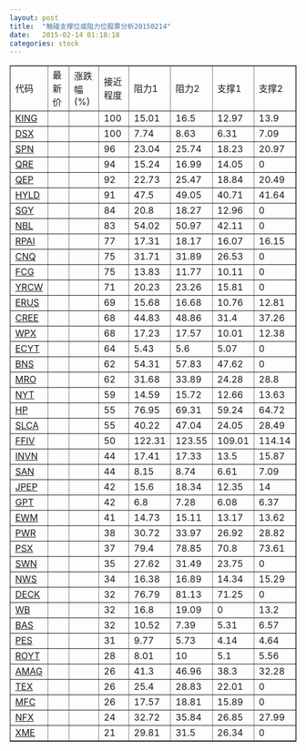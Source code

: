 ```yaml
---
layout: post
title:  "触碰支撑位或阻力位股票分析20150214"
date:   2015-02-14 01:18:18
categories: stock
---
```

<script type="text/javascript">
var stockList = []
stockList.push('gb_king');
stockList.push('gb_dsx');
stockList.push('gb_spn');
stockList.push('gb_qre');
stockList.push('gb_qep');
stockList.push('gb_hyld');
stockList.push('gb_sgy');
stockList.push('gb_nbl');
stockList.push('gb_rpai');
stockList.push('gb_cnq');
stockList.push('gb_fcg');
stockList.push('gb_yrcw');
stockList.push('gb_erus');
stockList.push('gb_cree');
stockList.push('gb_wpx');
stockList.push('gb_ecyt');
stockList.push('gb_bns');
stockList.push('gb_mro');
stockList.push('gb_nyt');
stockList.push('gb_hp');
stockList.push('gb_slca');
stockList.push('gb_ffiv');
stockList.push('gb_invn');
stockList.push('gb_san');
stockList.push('gb_jpep');
stockList.push('gb_gpt');
stockList.push('gb_ewm');
stockList.push('gb_pwr');
stockList.push('gb_psx');
stockList.push('gb_swn');
stockList.push('gb_nws');
stockList.push('gb_deck');
stockList.push('gb_wb');
stockList.push('gb_bas');
stockList.push('gb_pes');
stockList.push('gb_royt');
stockList.push('gb_amag');
stockList.push('gb_tex');
stockList.push('gb_mfc');
stockList.push('gb_nfx');
stockList.push('gb_xme');
</script>
<table border="1">
 <tr>
 <td>代码</td>
 <td>最新价</td>
 <td>涨跌幅(%)</td>
 <td>接近程度</td>
 <td>阻力1</td>
 <td>阻力2</td>
 <td>支撑1</td>
 <td>支撑2</td>
</tr>
  <tr id="king" class="red">
  <td><a href="http://stock.finance.sina.com.cn/usstock/quotes/KING.html" target="_blank">KING</a></td><td></td><td></td><td>100</td><td>15.01</td><td>16.5</td><td>12.97</td><td>13.9</td></tr>
  <tr id="dsx" class="green">
  <td><a href="http://stock.finance.sina.com.cn/usstock/quotes/DSX.html" target="_blank">DSX</a></td><td></td><td></td><td>100</td><td>7.74</td><td>8.63</td><td>6.31</td><td>7.09</td></tr>
  <tr id="spn" class="green">
  <td><a href="http://stock.finance.sina.com.cn/usstock/quotes/SPN.html" target="_blank">SPN</a></td><td></td><td></td><td>96</td><td>23.04</td><td>25.74</td><td>18.23</td><td>20.97</td></tr>
  <tr id="qre" class="red">
  <td><a href="http://stock.finance.sina.com.cn/usstock/quotes/QRE.html" target="_blank">QRE</a></td><td></td><td></td><td>94</td><td>15.24</td><td>16.99</td><td>14.05</td><td>0</td></tr>
  <tr id="qep" class="red">
  <td><a href="http://stock.finance.sina.com.cn/usstock/quotes/QEP.html" target="_blank">QEP</a></td><td></td><td></td><td>92</td><td>22.73</td><td>25.47</td><td>18.84</td><td>20.49</td></tr>
  <tr id="hyld" class="green">
  <td><a href="http://stock.finance.sina.com.cn/usstock/quotes/HYLD.html" target="_blank">HYLD</a></td><td></td><td></td><td>91</td><td>47.5</td><td>49.05</td><td>40.71</td><td>41.64</td></tr>
  <tr id="sgy" class="red">
  <td><a href="http://stock.finance.sina.com.cn/usstock/quotes/SGY.html" target="_blank">SGY</a></td><td></td><td></td><td>84</td><td>20.8</td><td>18.27</td><td>12.96</td><td>0</td></tr>
  <tr id="nbl" class="red">
  <td><a href="http://stock.finance.sina.com.cn/usstock/quotes/NBL.html" target="_blank">NBL</a></td><td></td><td></td><td>83</td><td>54.02</td><td>50.97</td><td>42.11</td><td>0</td></tr>
  <tr id="rpai" class="red">
  <td><a href="http://stock.finance.sina.com.cn/usstock/quotes/RPAI.html" target="_blank">RPAI</a></td><td></td><td></td><td>77</td><td>17.31</td><td>18.17</td><td>16.07</td><td>16.15</td></tr>
  <tr id="cnq" class="red">
  <td><a href="http://stock.finance.sina.com.cn/usstock/quotes/CNQ.html" target="_blank">CNQ</a></td><td></td><td></td><td>75</td><td>31.71</td><td>31.89</td><td>26.53</td><td>0</td></tr>
  <tr id="fcg" class="red">
  <td><a href="http://stock.finance.sina.com.cn/usstock/quotes/FCG.html" target="_blank">FCG</a></td><td></td><td></td><td>75</td><td>13.83</td><td>11.77</td><td>10.11</td><td>0</td></tr>
  <tr id="yrcw" class="red">
  <td><a href="http://stock.finance.sina.com.cn/usstock/quotes/YRCW.html" target="_blank">YRCW</a></td><td></td><td></td><td>71</td><td>20.23</td><td>23.26</td><td>15.81</td><td>0</td></tr>
  <tr id="erus" class="green">
  <td><a href="http://stock.finance.sina.com.cn/usstock/quotes/ERUS.html" target="_blank">ERUS</a></td><td></td><td></td><td>69</td><td>15.68</td><td>16.68</td><td>10.76</td><td>12.81</td></tr>
  <tr id="cree" class="green">
  <td><a href="http://stock.finance.sina.com.cn/usstock/quotes/CREE.html" target="_blank">CREE</a></td><td></td><td></td><td>68</td><td>44.83</td><td>48.86</td><td>31.4</td><td>37.26</td></tr>
  <tr id="wpx" class="green">
  <td><a href="http://stock.finance.sina.com.cn/usstock/quotes/WPX.html" target="_blank">WPX</a></td><td></td><td></td><td>68</td><td>17.23</td><td>17.57</td><td>10.01</td><td>12.38</td></tr>
  <tr id="ecyt" class="red">
  <td><a href="http://stock.finance.sina.com.cn/usstock/quotes/ECYT.html" target="_blank">ECYT</a></td><td></td><td></td><td>64</td><td>5.43</td><td>5.6</td><td>5.07</td><td>0</td></tr>
  <tr id="bns" class="red">
  <td><a href="http://stock.finance.sina.com.cn/usstock/quotes/BNS.html" target="_blank">BNS</a></td><td></td><td></td><td>62</td><td>54.31</td><td>57.83</td><td>47.62</td><td>0</td></tr>
  <tr id="mro" class="green">
  <td><a href="http://stock.finance.sina.com.cn/usstock/quotes/MRO.html" target="_blank">MRO</a></td><td></td><td></td><td>62</td><td>31.68</td><td>33.89</td><td>24.28</td><td>28.8</td></tr>
  <tr id="nyt" class="red">
  <td><a href="http://stock.finance.sina.com.cn/usstock/quotes/NYT.html" target="_blank">NYT</a></td><td></td><td></td><td>59</td><td>14.59</td><td>15.72</td><td>12.66</td><td>13.63</td></tr>
  <tr id="hp" class="green">
  <td><a href="http://stock.finance.sina.com.cn/usstock/quotes/HP.html" target="_blank">HP</a></td><td></td><td></td><td>55</td><td>76.95</td><td>69.31</td><td>59.24</td><td>64.72</td></tr>
  <tr id="slca" class="green">
  <td><a href="http://stock.finance.sina.com.cn/usstock/quotes/SLCA.html" target="_blank">SLCA</a></td><td></td><td></td><td>55</td><td>40.22</td><td>47.04</td><td>24.05</td><td>28.49</td></tr>
  <tr id="ffiv" class="green">
  <td><a href="http://stock.finance.sina.com.cn/usstock/quotes/FFIV.html" target="_blank">FFIV</a></td><td></td><td></td><td>50</td><td>122.31</td><td>123.55</td><td>109.01</td><td>114.14</td></tr>
  <tr id="invn" class="green">
  <td><a href="http://stock.finance.sina.com.cn/usstock/quotes/INVN.html" target="_blank">INVN</a></td><td></td><td></td><td>44</td><td>17.41</td><td>17.33</td><td>13.5</td><td>15.87</td></tr>
  <tr id="san" class="green">
  <td><a href="http://stock.finance.sina.com.cn/usstock/quotes/SAN.html" target="_blank">SAN</a></td><td></td><td></td><td>44</td><td>8.15</td><td>8.74</td><td>6.61</td><td>7.09</td></tr>
  <tr id="jpep" class="red">
  <td><a href="http://stock.finance.sina.com.cn/usstock/quotes/JPEP.html" target="_blank">JPEP</a></td><td></td><td></td><td>42</td><td>15.6</td><td>18.34</td><td>12.35</td><td>14</td></tr>
  <tr id="gpt" class="green">
  <td><a href="http://stock.finance.sina.com.cn/usstock/quotes/GPT.html" target="_blank">GPT</a></td><td></td><td></td><td>42</td><td>6.8</td><td>7.28</td><td>6.08</td><td>6.37</td></tr>
  <tr id="ewm" class="green">
  <td><a href="http://stock.finance.sina.com.cn/usstock/quotes/EWM.html" target="_blank">EWM</a></td><td></td><td></td><td>41</td><td>14.73</td><td>15.11</td><td>13.17</td><td>13.62</td></tr>
  <tr id="pwr" class="green">
  <td><a href="http://stock.finance.sina.com.cn/usstock/quotes/PWR.html" target="_blank">PWR</a></td><td></td><td></td><td>38</td><td>30.72</td><td>33.97</td><td>26.92</td><td>28.82</td></tr>
  <tr id="psx" class="green">
  <td><a href="http://stock.finance.sina.com.cn/usstock/quotes/PSX.html" target="_blank">PSX</a></td><td></td><td></td><td>37</td><td>79.4</td><td>78.85</td><td>70.8</td><td>73.61</td></tr>
  <tr id="swn" class="red">
  <td><a href="http://stock.finance.sina.com.cn/usstock/quotes/SWN.html" target="_blank">SWN</a></td><td></td><td></td><td>35</td><td>27.62</td><td>31.49</td><td>23.75</td><td>0</td></tr>
  <tr id="nws" class="red">
  <td><a href="http://stock.finance.sina.com.cn/usstock/quotes/NWS.html" target="_blank">NWS</a></td><td></td><td></td><td>34</td><td>16.38</td><td>16.89</td><td>14.34</td><td>15.29</td></tr>
  <tr id="deck" class="green">
  <td><a href="http://stock.finance.sina.com.cn/usstock/quotes/DECK.html" target="_blank">DECK</a></td><td></td><td></td><td>32</td><td>76.79</td><td>81.13</td><td>71.25</td><td>0</td></tr>
  <tr id="wb" class="green">
  <td><a href="http://stock.finance.sina.com.cn/usstock/quotes/WB.html" target="_blank">WB</a></td><td></td><td></td><td>32</td><td>16.8</td><td>19.09</td><td>0</td><td>13.2</td></tr>
  <tr id="bas" class="red">
  <td><a href="http://stock.finance.sina.com.cn/usstock/quotes/BAS.html" target="_blank">BAS</a></td><td></td><td></td><td>32</td><td>10.52</td><td>7.39</td><td>5.31</td><td>6.57</td></tr>
  <tr id="pes" class="green">
  <td><a href="http://stock.finance.sina.com.cn/usstock/quotes/PES.html" target="_blank">PES</a></td><td></td><td></td><td>31</td><td>9.77</td><td>5.73</td><td>4.14</td><td>4.64</td></tr>
  <tr id="royt" class="green">
  <td><a href="http://stock.finance.sina.com.cn/usstock/quotes/ROYT.html" target="_blank">ROYT</a></td><td></td><td></td><td>28</td><td>8.01</td><td>10</td><td>5.1</td><td>5.56</td></tr>
  <tr id="amag" class="green">
  <td><a href="http://stock.finance.sina.com.cn/usstock/quotes/AMAG.html" target="_blank">AMAG</a></td><td></td><td></td><td>26</td><td>41.3</td><td>46.96</td><td>38.3</td><td>32.28</td></tr>
  <tr id="tex" class="red">
  <td><a href="http://stock.finance.sina.com.cn/usstock/quotes/TEX.html" target="_blank">TEX</a></td><td></td><td></td><td>26</td><td>25.4</td><td>28.83</td><td>22.01</td><td>0</td></tr>
  <tr id="mfc" class="red">
  <td><a href="http://stock.finance.sina.com.cn/usstock/quotes/MFC.html" target="_blank">MFC</a></td><td></td><td></td><td>26</td><td>17.57</td><td>18.81</td><td>15.89</td><td>0</td></tr>
  <tr id="nfx" class="red">
  <td><a href="http://stock.finance.sina.com.cn/usstock/quotes/NFX.html" target="_blank">NFX</a></td><td></td><td></td><td>24</td><td>32.72</td><td>35.84</td><td>26.85</td><td>27.99</td></tr>
  <tr id="xme" class="green">
  <td><a href="http://stock.finance.sina.com.cn/usstock/quotes/XME.html" target="_blank">XME</a></td><td></td><td></td><td>21</td><td>29.81</td><td>31.5</td><td>26.34</td><td>0</td></tr>
</table>
